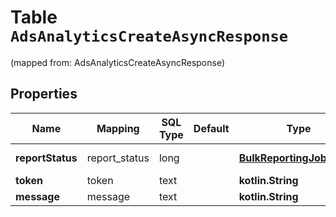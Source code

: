 
# Table `AdsAnalyticsCreateAsyncResponse`
(mapped from: AdsAnalyticsCreateAsyncResponse)

## Properties
Name | Mapping | SQL Type | Default | Type | Description | Notes
---- | ------- | -------- | ------- | ---- | ----------- | -----
**reportStatus** | report_status | long |  | [**BulkReportingJobStatus**](BulkReportingJobStatus.md) |  |  [optional] [foreignkey]
**token** | token | text |  | **kotlin.String** |  |  [optional]
**message** | message | text |  | **kotlin.String** |  |  [optional]





